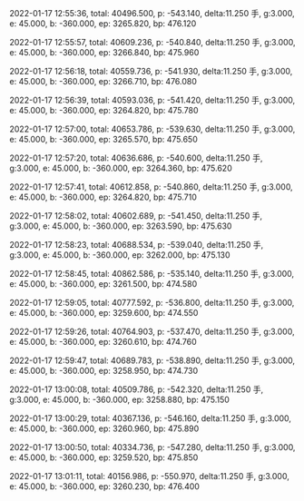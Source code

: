 2022-01-17 12:55:36, total: 40496.500, p: -543.140, delta:11.250 手, g:3.000, e: 45.000, b: -360.000, ep: 3265.820, bp: 476.120

2022-01-17 12:55:57, total: 40609.236, p: -540.840, delta:11.250 手, g:3.000, e: 45.000, b: -360.000, ep: 3266.840, bp: 475.960

2022-01-17 12:56:18, total: 40559.736, p: -541.930, delta:11.250 手, g:3.000, e: 45.000, b: -360.000, ep: 3266.710, bp: 476.080

2022-01-17 12:56:39, total: 40593.036, p: -541.420, delta:11.250 手, g:3.000, e: 45.000, b: -360.000, ep: 3264.820, bp: 475.780

2022-01-17 12:57:00, total: 40653.786, p: -539.630, delta:11.250 手, g:3.000, e: 45.000, b: -360.000, ep: 3265.570, bp: 475.650

2022-01-17 12:57:20, total: 40636.686, p: -540.600, delta:11.250 手, g:3.000, e: 45.000, b: -360.000, ep: 3264.360, bp: 475.620

2022-01-17 12:57:41, total: 40612.858, p: -540.860, delta:11.250 手, g:3.000, e: 45.000, b: -360.000, ep: 3264.820, bp: 475.710

2022-01-17 12:58:02, total: 40602.689, p: -541.450, delta:11.250 手, g:3.000, e: 45.000, b: -360.000, ep: 3263.590, bp: 475.630

2022-01-17 12:58:23, total: 40688.534, p: -539.040, delta:11.250 手, g:3.000, e: 45.000, b: -360.000, ep: 3262.000, bp: 475.130

2022-01-17 12:58:45, total: 40862.586, p: -535.140, delta:11.250 手, g:3.000, e: 45.000, b: -360.000, ep: 3261.500, bp: 474.580

2022-01-17 12:59:05, total: 40777.592, p: -536.800, delta:11.250 手, g:3.000, e: 45.000, b: -360.000, ep: 3259.600, bp: 474.550

2022-01-17 12:59:26, total: 40764.903, p: -537.470, delta:11.250 手, g:3.000, e: 45.000, b: -360.000, ep: 3260.610, bp: 474.760

2022-01-17 12:59:47, total: 40689.783, p: -538.890, delta:11.250 手, g:3.000, e: 45.000, b: -360.000, ep: 3258.950, bp: 474.730

2022-01-17 13:00:08, total: 40509.786, p: -542.320, delta:11.250 手, g:3.000, e: 45.000, b: -360.000, ep: 3258.880, bp: 475.150

2022-01-17 13:00:29, total: 40367.136, p: -546.160, delta:11.250 手, g:3.000, e: 45.000, b: -360.000, ep: 3260.960, bp: 475.890

2022-01-17 13:00:50, total: 40334.736, p: -547.280, delta:11.250 手, g:3.000, e: 45.000, b: -360.000, ep: 3259.520, bp: 475.850

2022-01-17 13:01:11, total: 40156.986, p: -550.970, delta:11.250 手, g:3.000, e: 45.000, b: -360.000, ep: 3260.230, bp: 476.400